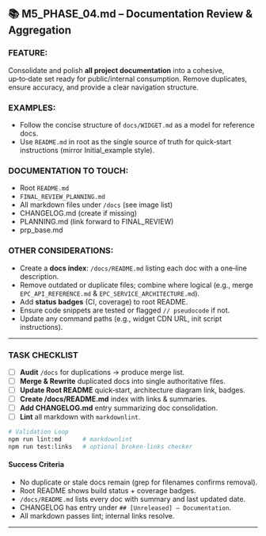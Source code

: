 ## 📚 M5\_PHASE\_04.md – Documentation Review & Aggregation

### FEATURE:

Consolidate and polish **all project documentation** into a cohesive, up‑to‑date set ready for public/internal consumption. Remove duplicates, ensure accuracy, and provide a clear navigation structure.

### EXAMPLES:

* Follow the concise structure of `docs/WIDGET.md` as a model for reference docs.
* Use `README.md` in root as the single source of truth for quick‑start instructions (mirror Initial\_example style).

### DOCUMENTATION TO TOUCH:

* Root `README.md`
* `FINAL_REVIEW_PLANNING.md`
* All markdown files under `/docs` (see image list)
* CHANGELOG.md (create if missing)
* PLANNING.md (link forward to FINAL\_REVIEW)
* prp_base.md

### OTHER CONSIDERATIONS:

* Create a **docs index**: `/docs/README.md` listing each doc with a one‑line description.
* Remove outdated or duplicate files; combine where logical (e.g., merge `EPC_API_REFERENCE.md` & `EPC_SERVICE_ARCHITECTURE.md`).
* Add **status badges** (CI, coverage) to root README.
* Ensure code snippets are tested or flagged `// pseudocode` if not.
* Update any command paths (e.g., widget CDN URL, init script instructions).

---

### TASK CHECKLIST

* [ ] **Audit** `/docs` for duplications → produce merge list.
* [ ] **Merge & Rewrite** duplicated docs into single authoritative files.
* [ ] **Update Root README** quick‑start, architecture diagram link, badges.
* [ ] **Create /docs/README.md** index with links & summaries.
* [ ] **Add CHANGELOG.md** entry summarizing doc consolidation.
* [ ] **Lint** all markdown with `markdownlint`.

```bash
# Validation Loop
npm run lint:md      # markdownlint
npm run test:links   # optional broken‑links checker
```

#### Success Criteria

* No duplicate or stale docs remain (grep for filenames confirms removal).
* Root README shows build status + coverage badges.
* `/docs/README.md` lists every doc with summary and last updated date.
* CHANGELOG has entry under `## [Unreleased] – Documentation`.
* All markdown passes lint; internal links resolve.

---

